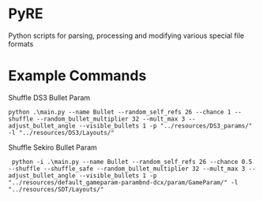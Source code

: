 # PyRE
Python scripts for parsing, processing and modifying various special file formats

# Example Commands

Shuffle DS3 Bullet Param
```
python .\main.py --name Bullet --random_self_refs 26 --chance 1 --shuffle --random_bullet_multiplier 32 --mult_max 3 --adjust_bullet_angle --visible_bullets 1 -p "../resources/DS3_params/" -l "../resources/DS3/Layouts/"
```

Shuffle Sekiro Bullet Param
```
 python -i .\main.py --name Bullet --random_self_refs 26 --chance 0.5 --shuffle --shuffle_safe --random_bullet_multiplier 32 --mult_max 3 --adjust_bullet_angle --visible_bullets 1 -p "../resources/default_gameparam-parambnd-dcx/param/GameParam/" -l "../resources/SDT/Layouts/"
```

